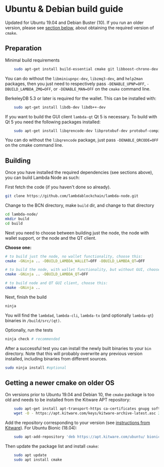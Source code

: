 # Ubuntu & Debian build guide

Updated for Ubuntu 19.04 and Debian Buster (10). If you run an older version,
please see [section below](build-unix-deb.md#getting-a-newer-cmake-on-older-os),
about obtaining the required version of `cmake`.

## Preparation

Minimal build requirements

```bash
    sudo apt-get install build-essential cmake git libboost-chrono-dev libboost-filesystem-dev libboost-test-dev libboost-thread-dev libevent-dev libminiupnpc-dev libssl-dev libzmq3-dev help2man ninja-build python3
```

You can do without the `libminiupnpc-dev`, `libzmq3-dev`, and `help2man`
packages, then you just need to respectively pass `-DENABLE_UPNP=OFF`,
`-DBUILD_LAMBDA_ZMQ=OFF`, or `-DENABLE_MAN=OFF` on the `cmake` command line.

BerkeleyDB 5.3 or later is required for the wallet. This can be installed with:

```bash
    sudo apt-get install libdb-dev libdb++-dev
```

If you want to build the GUI client `lambda-qt` Qt 5 is necessary.
To build with Qt 5 you need the following packages installed:

```bash
    sudo apt-get install libqrencode-dev libprotobuf-dev protobuf-compiler qttools5-dev
```

You can do without the `libqrencode` package, just pass `-DENABLE_QRCODE=OFF`
on the cmake command line.

## Building

Once you have installed the required dependencies (see sections above), you can
build Lambda Node as such:

First fetch the code (if you haven't done so already).

```bash
git clone https://github.com/lambdablockchain/lambda-node.git
```

Change to the BCN directory, make `build` dir, and change to that directory

```bash
cd lambda-node/
mkdir build
cd build
```

Next you need to choose between building just the node, the node with wallet
support, or the node and the QT client.

**Choose one:**

```bash
# to build just the node, no wallet functionality, choose this:
cmake -GNinja .. -DBUILD_LAMBDA_WALLET=OFF -DBUILD_LAMBDA_QT=OFF
```

```bash
# to build the node, with wallet functionality, but without GUI, choose this:
cmake -GNinja .. -DBUILD_LAMBDA_QT=OFF
```

```bash
# to build node and QT GUI client, choose this:
cmake -GNinja ..
```

Next, finish the build

```bash
ninja
```

You will find the `lambdad`, `lambda-cli`, `lambda-tx` (and optionally
`lambda-qt`) binaries in `/build/src/(qt)`.

Optionally, run the tests

```bash
ninja check # recommended
```

After a successful test you can install the newly built binaries to your `bin` directory.
Note that this will probably overwrite any previous version installed, including
binaries from different sources.

```bash
sudo ninja install #optional
```

## Getting a newer cmake on older OS

On versions prior to Ubuntu 19.04 and Debian 10, the `cmake` package is too old
and needs to be installed from the Kitware APT repository:

```bash
    sudo apt-get install apt-transport-https ca-certificates gnupg software-properties-common wget
    wget -O - https://apt.kitware.com/keys/kitware-archive-latest.asc 2>/dev/null | sudo apt-key add -
```

Add the repository corresponding to your version (see [instructions from Kitware](https://apt.kitware.com)).
For Ubuntu Bionic (18.04):

```bash
    sudo apt-add-repository 'deb https://apt.kitware.com/ubuntu/ bionic main'
```

Then update the package list and install `cmake`:

```bash
    sudo apt update
    sudo apt install cmake
```

